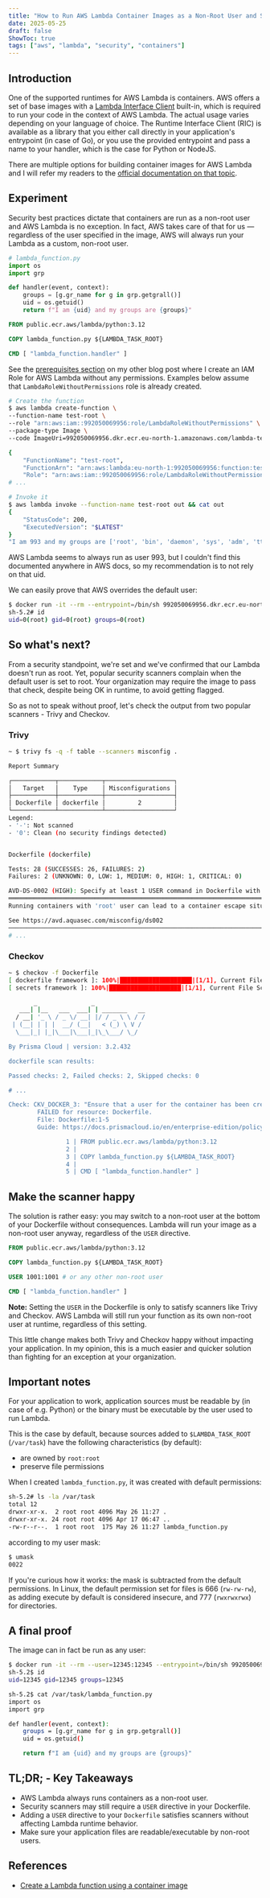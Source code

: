 ```yaml
---
title: "How to Run AWS Lambda Container Images as a Non-Root User and Satisfy Security Scanners"
date: 2025-05-25
draft: false
ShowToc: true
tags: ["aws", "lambda", "security", "containers"]
---
```


## Introduction

One of the supported runtimes for AWS Lambda is containers. AWS offers a set of base images with a [Lambda Interface Client](https://docs.aws.amazon.com/lambda/latest/dg/images-create.html#images-ric) built-in, which is required to run your code in the context of AWS Lambda. The actual usage varies depending on your language of choice. The Runtime Interface Client (RIC) is available as a library that you either call directly in your application's entrypoint (in case of Go), or you use the provided entrypoint and pass a name to your handler, which is the case for Python or NodeJS.

There are multiple options for building container images for AWS Lambda and I will refer my readers to the [official documentation on that topic](https://docs.aws.amazon.com/lambda/latest/dg/images-create.html).

## Experiment

Security best practices dictate that containers are run as a non-root user and AWS Lambda is no exception. In fact, AWS takes care of that for us — regardless of the user specified in the image, AWS will always run your Lambda as a custom, non-root user.

```python
# lambda_function.py
import os
import grp

def handler(event, context):
    groups = [g.gr_name for g in grp.getgrall()]
    uid = os.getuid()
    return f"I am {uid} and my groups are {groups}"
```

```Dockerfile
FROM public.ecr.aws/lambda/python:3.12

COPY lambda_function.py ${LAMBDA_TASK_ROOT}

CMD [ "lambda_function.handler" ]
```

See the [prerequisites section](https://simonko.dev/posts/aws/cross-account-lambda/#prerequisites) on my other blog post where I create an IAM Role for AWS Lambda without any permissions. Examples below assume that `LambdaRoleWithoutPermissions` role is already created.

```sh
# Create the function
$ aws lambda create-function \
--function-name test-root \
--role "arn:aws:iam::992050069956:role/LambdaRoleWithoutPermissions" \
--package-type Image \
--code ImageUri=992050069956.dkr.ecr.eu-north-1.amazonaws.com/lambda-test:root

{
    "FunctionName": "test-root",
    "FunctionArn": "arn:aws:lambda:eu-north-1:992050069956:function:test-root",
    "Role": "arn:aws:iam::992050069956:role/LambdaRoleWithoutPermissions",
# ...

# Invoke it
$ aws lambda invoke --function-name test-root out && cat out
{
    "StatusCode": 200,
    "ExecutedVersion": "$LATEST"
}
"I am 993 and my groups are ['root', 'bin', 'daemon', 'sys', 'adm', 'tty', 'disk', 'lp', 'mem', 'kmem', 'wheel', 'cdrom', 'mail', 'man', 'dialout', 'floppy', 'games', 'tape', 'video', 'ftp', 'lock', 'audio', 'users', 'nobody']"
```

AWS Lambda seems to always run as user 993, but I couldn't find this documented anywhere in AWS docs, so my recommendation is to not rely on that uid.

We can easily prove that AWS overrides the default user:
```sh
$ docker run -it --rm --entrypoint=/bin/sh 992050069956.dkr.ecr.eu-north-1.amazonaws.com/lambda-test:root
sh-5.2# id
uid=0(root) gid=0(root) groups=0(root)
```

## So what's next?

From a security standpoint, we're set and we've confirmed that our Lambda doesn't run as root. Yet, popular security scanners complain when the default user is set to root. Your organization may require the image to pass that check, despite being OK in runtime, to avoid getting flagged.

So as not to speak without proof, let's check the output from two popular scanners - Trivy and Checkov.

### Trivy

```sh
~ $ trivy fs -q -f table --scanners misconfig .

Report Summary

┌────────────┬────────────┬───────────────────┐
│   Target   │    Type    │ Misconfigurations │
├────────────┼────────────┼───────────────────┤
│ Dockerfile │ dockerfile │         2         │
└────────────┴────────────┴───────────────────┘
Legend:
- '-': Not scanned
- '0': Clean (no security findings detected)


Dockerfile (dockerfile)

Tests: 28 (SUCCESSES: 26, FAILURES: 2)
Failures: 2 (UNKNOWN: 0, LOW: 1, MEDIUM: 0, HIGH: 1, CRITICAL: 0)

AVD-DS-0002 (HIGH): Specify at least 1 USER command in Dockerfile with non-root user as argument
═══════════════════════════════════════════════════════════════════════════════════════════════════════════════════════════════════════════════════════════════════════════════════════════════════════════════════════════════════════════════════════════════════════════════════════════════════════════════════════════════════════════════════════════
Running containers with 'root' user can lead to a container escape situation. It is a best practice to run containers as non-root users, which can be done by adding a 'USER' statement to the Dockerfile.

See https://avd.aquasec.com/misconfig/ds002
───────────────────────────────────────────────────────────────────────────────────────────────────────────────────────────────────────────────────────────────────────────────────────────────────────────────────────────────────────────────────────────────────────────────────────────────────────────────────────────────────────────────────────────
# ...
```

### Checkov

```sh
~ $ checkov -f Dockerfile 
[ dockerfile framework ]: 100%|████████████████████|[1/1], Current File Scanned=Dockerfile
[ secrets framework ]: 100%|████████████████████|[1/1], Current File Scanned=Dockerfile

       _               _
   ___| |__   ___  ___| | _______   __
  / __| '_ \ / _ \/ __| |/ / _ \ \ / /
 | (__| | | |  __/ (__|   < (_) \ V /
  \___|_| |_|\___|\___|_|\_\___/ \_/

By Prisma Cloud | version: 3.2.432 

dockerfile scan results:

Passed checks: 2, Failed checks: 2, Skipped checks: 0

# ...

Check: CKV_DOCKER_3: "Ensure that a user for the container has been created"
        FAILED for resource: Dockerfile.
        File: Dockerfile:1-5
        Guide: https://docs.prismacloud.io/en/enterprise-edition/policy-reference/docker-policies/docker-policy-index/ensure-that-a-user-for-the-container-has-been-created

                1 | FROM public.ecr.aws/lambda/python:3.12
                2 | 
                3 | COPY lambda_function.py ${LAMBDA_TASK_ROOT}
                4 | 
                5 | CMD [ "lambda_function.handler" ]
```


## Make the scanner happy

The solution is rather easy: you may switch to a non-root user at the bottom of your Dockerfile without consequences. Lambda will run your image as a non-root user anyway, regardless of the `USER` directive.

```Dockerfile
FROM public.ecr.aws/lambda/python:3.12

COPY lambda_function.py ${LAMBDA_TASK_ROOT}

USER 1001:1001 # or any other non-root user

CMD [ "lambda_function.handler" ]
```

**Note:** Setting the `USER` in the Dockerfile is only to satisfy scanners like Trivy and Checkov. AWS Lambda will still run your function as its own non-root user at runtime, regardless of this setting.

This little change makes both Trivy and Checkov happy without impacting your application. In my opinion, this is a much easier and quicker solution than fighting for an exception at your organization.

## Important notes

For your application to work, application sources must be readable by (in case of e.g. Python) or the binary must be executable by the user used to run Lambda.

This is the case by default, because sources added to `$LAMBDA_TASK_ROOT` (`/var/task`) have the following characteristics (by default):
- are owned by `root:root`
- preserve file permissions

When I created `lambda_function.py`, it was created with default permissions:
```sh
sh-5.2# ls -la /var/task
total 12
drwxr-xr-x.  2 root root 4096 May 26 11:27 .
drwxr-xr-x. 24 root root 4096 Apr 17 06:47 ..
-rw-r--r--.  1 root root  175 May 26 11:27 lambda_function.py
```

according to my user mask:
```sh
$ umask
0022
```

If you're curious how it works: the mask is subtracted from the default permissions. In Linux, the default permission set for files is 666 (`rw-rw-rw`), as adding execute by default is considered insecure, and 777 (`rwxrwxrwx`) for directories.

## A final proof

The image can in fact be run as any user:
```sh
$ docker run -it --rm --user=12345:12345 --entrypoint=/bin/sh 992050069956.dkr.ecr.eu-north-1.amazonaws.com/lambda-test:root
sh-5.2$ id
uid=12345 gid=12345 groups=12345

sh-5.2$ cat /var/task/lambda_function.py 
import os
import grp

def handler(event, context):
    groups = [g.gr_name for g in grp.getgrall()]
    uid = os.getuid()

    return f"I am {uid} and my groups are {groups}"
```    

## TL;DR; - Key Takeaways

- AWS Lambda always runs containers as a non-root user.
- Security scanners may still require a `USER` directive in your Dockerfile.
- Adding a `USER` directive to your `Dockerfile` satisfies scanners without affecting Lambda runtime behavior.
- Make sure your application files are readable/executable by non-root users.

## References

- [Create a Lambda function using a container image](https://docs.aws.amazon.com/lambda/latest/dg/images-create.html)
